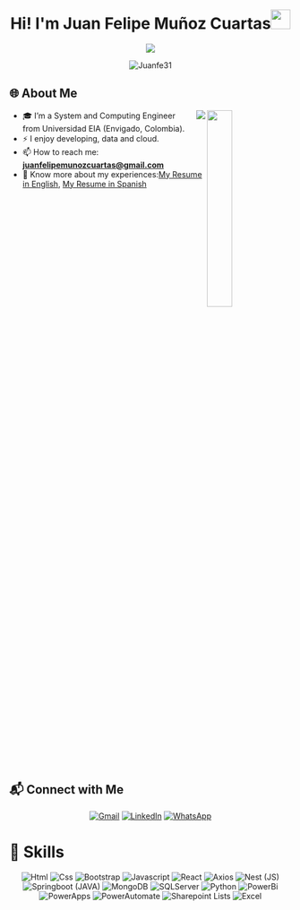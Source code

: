 <h1 align="center">Hi! I'm Juan Felipe Muñoz Cuartas<img src="https://media.giphy.com/media/hvRJCLFzcasrR4ia7z/giphy.gif" width="35"></h1>

<p align="center">
  <img src="https://readme-typing-svg.demolab.com?font=Time+New+Roman&color=%23C8BE25&size=25&center=true&vCenter=true&width=600&height=100&lines=Data+and+IA;Developer;Clean+Code;AWS+Certified"/>

</p>

<p align="center"> 
  <img src="https://komarev.com/ghpvc/?username=Juanfe31&label=Profile%20views&color=0047AB&style=flat-square" alt="Juanfe31" /> 
</p>

## 🌐 About Me

<img src="https://user-images.githubusercontent.com/89788120/167628634-549d2bdd-609e-4275-85af-1e1974da64ca.gif" width="30%" align="right" />

<img align="right" src="https://github.com/DennisJuilland/DennisJuilland/blob/main/Images/Right_Side.gif?raw=true">

- 🎓 I’m a System and Computing Engineer from Universidad EIA (Envigado, Colombia).
- ⚡ I enjoy developing, data and cloud.
- 📫 How to reach me: **juanfelipemunozcuartas@gmail.com**
- 📄 Know more about my experiences:[My Resume in English](https://drive.google.com/file/d/1_yrUSqozChkgqUXih7sFV1lxQBsELryi/view?usp=sharing), [My Resume in Spanish](https://drive.google.com/file/d/1e_IiQ1oHj0_hX0O0bmrez00hAy-fp_Zl/view?usp=sharing)

<br clear="right"/>

## 📬 Connect with Me
<p align="center">
  <a href="mailto:juanfelipemunozcuartas@gmail.com"><img src="https://img.shields.io/badge/Gmail-D14836?style=for-the-badge&logo=gmail&logoColor=white" alt="Gmail" /></a>
  <a href="https://www.linkedin.com/in/juan-felipe-mu%C3%B1oz-8b1723274/"><img src="https://img.shields.io/badge/LinkedIn-%230A66C2.svg?style=for-the-badge&logo=linkedin&logoColor=white" alt="LinkedIn"/></a>
  <a href="https://wa.link/nye329"><img src="https://img.shields.io/badge/WhatsApp-25D366?style=for-the-badge&logo=whatsapp&logoColor=white" alt="WhatsApp"/></a>
</p>

# 💪 Skills

<p align="center">
<img src="https://img.shields.io/badge/Html-E34F26.svg?style=for-the-badge&logo=html5&logoColor=white" alt="Html" />
<img src="https://img.shields.io/badge/Css-1572B6.svg?style=for-the-badge&logo=css3&logoColor=white" alt="Css"  />
<img src="https://img.shields.io/badge/Bootstrap-7952B3.svg?style=for-the-badge&logo=bootstrap&logoColor=white" alt="Bootstrap" />
<img src="https://img.shields.io/badge/Javascript-F7DF1E.svg?style=for-the-badge&logo=javascript&logoColor=black" alt="Javascript" />
<img src="https://img.shields.io/badge/React-61DAFB.svg?style=for-the-badge&logo=react&logoColor=black" alt="React" />
<img src="https://img.shields.io/badge/Axios-5A29E4.svg?style=for-the-badge&logoColor=white" alt="Axios" />
<img src="https://img.shields.io/badge/Nest_JS-E0234E.svg?style=for-the-badge&logo=nestjs&logoColor=white" alt="Nest (JS)" />
<img src="https://img.shields.io/badge/Springboot-JAVA-6DB33F.svg?style=for-the-badge&logo=springboot&logoColor=white" alt="Springboot (JAVA)" />
<img src="https://img.shields.io/badge/MongoDB-47A248.svg?style=for-the-badge&logo=mongodb&logoColor=white" alt="MongoDB" />
<img src="https://img.shields.io/badge/SQLServer-CC2927.svg?style=for-the-badge&logo=microsoft-sql-server&logoColor=white" alt="SQLServer" />
<img src="https://img.shields.io/badge/Python-3776AB.svg?style=for-the-badge&logo=python&logoColor=white" alt="Python" />
<img src="https://img.shields.io/badge/PowerBi-F2C811.svg?style=for-the-badge&logo=power-bi&logoColor=black" alt="PowerBi" />
<img src="https://img.shields.io/badge/PowerApps-742774.svg?style=for-the-badge&logo=power-apps&logoColor=white" alt="PowerApps" />
<img src="https://img.shields.io/badge/PowerAutomate-0089D6.svg?style=for-the-badge&logo=power-automate&logoColor=white" alt="PowerAutomate" />
<img src="https://img.shields.io/badge/Sharepoint_Lists-0078D4.svg?style=for-the-badge&logo=microsoft-sharepoint&logoColor=white" alt="Sharepoint Lists" />
<img src="https://img.shields.io/badge/Excel-217346.svg?style=for-the-badge&logo=microsoft-excel&logoColor=white" alt="Excel" />
</p>
